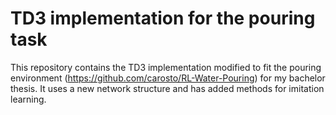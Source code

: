 # TD3 implementation for the pouring task

This repository contains the TD3 implementation modified to fit the pouring environment (https://github.com/carosto/RL-Water-Pouring) for my bachelor thesis. It uses a new network structure and has added methods for imitation learning.
